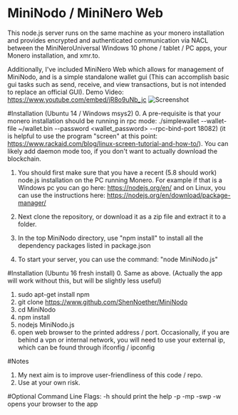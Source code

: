 # MiniNodo / MiniNero Web
This node.js server runs on the same machine as your monero installation and provides encrypted and authenticated communication via NACL between the MiniNeroUniversal Windows 10 phone / tablet / PC apps, your Monero installation, and xmr.to. 

Additionally, I've included MiniNero Web which allows for management of MiniNodo, and is a simple standalone wallet gui (This can accomplish basic gui tasks such as send, receive, and view transactions, but is not intended to replace an official GUI). 
Demo Video: https://www.youtube.com/embed/jR8o9uNb_jc
![Screenshot](http://i.imgur.com/MmYzTlM.png)

#Installation (Ubuntu 14 / Windows msys2)
0. A pre-requisite is that your monero installation should be running in rpc mode: ./simplewallet --wallet-file ~/wallet.bin --password <wallet_password> --rpc-bind-port 18082)   (it is helpful to use the program "screen" at this point: https://www.rackaid.com/blog/linux-screen-tutorial-and-how-to/). You can likely add daemon mode too, if you don't want to actually download the blockchain.

1. You should first make sure that you have a recent (5.8 should work) node.js installation on the PC running Monero. For example if that is a Windows pc you can go here: https://nodejs.org/en/ and on Linux, you can use the instructions here: https://nodejs.org/en/download/package-manager/

2. Next clone the repository, or download it as a zip file and extract it to a folder. 

3. In the top MiniNodo directory, use "npm install" to install all the dependency packages listed in package.json

4. To start your server, you can use the command: "node MiniNodo.js"  

#Installation (Ubuntu 16 fresh install)
0. Same as above. (Actually the app will work without this, but will be slightly less useful)
1. sudo apt-get install npm
2. git clone https://www.github.com/ShenNoether/MiniNodo 
3. cd MiniNodo
4. npm install 
5. nodejs MiniNodo.js 
6. open web browser to the printed address / port. Occasionally, if you are behind a vpn or internal network, you will need to use your external ip, which can be found through ifconfig / ipconfig


#Notes
1. My next aim is to improve user-friendliness of this code / repo. 
2. Use at your own risk. 

#Optional Command Line Flags:
-h should print the help
-p <password>
-mp <port for mininero web>
-swp <simplewallet port>
-w    opens your browser to the app


